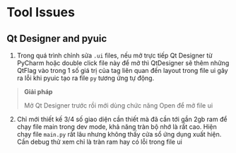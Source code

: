 # Tool Issues

## Qt Designer and pyuic

1. Trong quá trình chỉnh sửa ```.ui``` files, nếu mở trực tiếp Qt Designer từ PyCharm hoặc double click file này để mở thì QtDesigner sẽ thêm những QtFlag vào trong 1 số giá trị của tag liên quan đến layout trong file ui gây ra lỗi khi pyuic tạo ra file ```py``` tương ứng tự động.

> **Giải pháp**
>
> Mở Qt Designer trước rồi mới dùng chức năng Open để mở file ui

2. Chỉ mới thiết kế 3/4 số giao diện cần thiết mà đã cần tới gần 2gb ram để chạy file main trong dev mode, khả năng tràn bộ nhớ là rất cao. Hiện chạy file ```main.py``` rất lâu nhưng không thấy cửa sổ ứng dụng xuất hiện. Cần debug thử xem chỉ là tràn ram hay có lỗi trong file ui